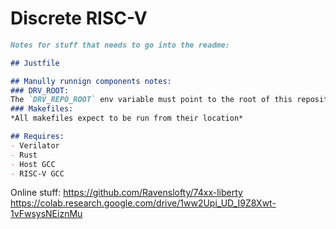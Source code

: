 # Discrete RISC-V


```md
Notes for stuff that needs to go into the readme:

## Justfile

## Manully runnign components notes:
### DRV_ROOT:
The `DRV_REPO_ROOT` env variable must point to the root of this repository.
### Makefiles:
*All makefiles expect to be run from their location*

## Requires:
- Verilator
- Rust
- Host GCC
- RISC-V GCC

```

Online stuff:
https://github.com/Ravenslofty/74xx-liberty
https://colab.research.google.com/drive/1ww2Upi_UD_I9Z8Xwt-1vFwsysNEiznMu
